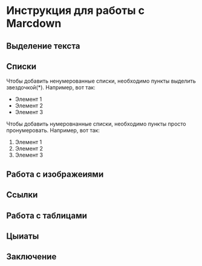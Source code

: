 # Инструкция для работы с Marcdown

## Выделение текста

## Списки
Чтобы добавить ненумерованные списки, необходимо пункты выделить звездочкой(*). Например, вот так:
* Элемент 1
* Элемент 2
* Элемент 3

Чтобы добавить нумеровнанные списки, необходимо пункты просто пронумеровать. Например, вот так:
1. Элемент 1
2. Элемент 2
3. Элемент 3
## Работа с изображеиями

## Ссылки

## Работа с таблицами

## Цыиаты

## Заключение